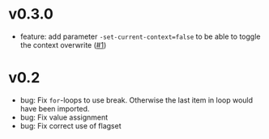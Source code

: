 # v0.3.0
* feature: add parameter `-set-current-context=false` to be able to toggle the context overwrite ([#1](https://github.com/chrischdi/k8s-ctx-import/pull/1))

# v0.2

* bug: Fix `for`-loops to use break. Otherwise the last item in loop would have been imported.
* bug: Fix value assignment
* bug: Fix correct use of flagset
